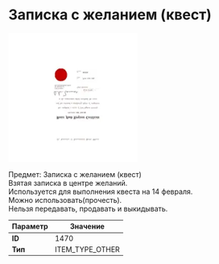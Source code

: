 # Записка с желанием (квест)

![Item Image](../img/1470.webp?raw=true)

Предмет: Записка с желанием (квест)<br>Взятая записка в центре желаний.<br>Используется для выполнения квеста на 14 февраля.<br>Можно использовать(прочесть).<br>Нельзя передавать, продавать и выкидывать.


| Параметр | Значение |
|----------|----------|
| **ID** | 1470 |
| **Тип** | ITEM_TYPE_OTHER |

